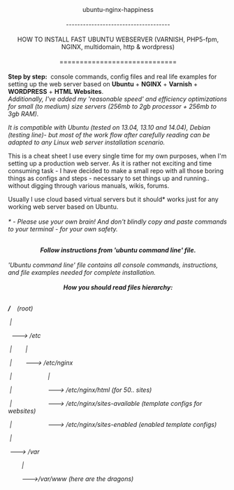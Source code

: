 <center>ubuntu-nginx-happiness</center><br/>
<center>-------------------------------------</center><br/>

<center> HOW TO INSTALL FAST UBUNTU WEBSERVER (VARNISH, PHP5-fpm, NGINX,
 multidomain, http & wordpress)</center><br/>

<center>=============================</center>

<br />
<b>Step by step:</b>  console commands, config files and real life examples for setting up the web server based on <b>Ubuntu</b> + <b>NGINX</b> + <b>Varnish</b> + <b>WORDPRESS</B> + <b>HTML Websites</b>.
<br/>
<i>Additionally, I've added my 'reasonable speed' and efficiency optimizations for small (to medium) size servers (256mb to 2gb processor + 256mb to 3gb RAM).</i>

<i>It is compatible with Ubuntu (tested on 13.04, 13.10 and 14.04), Debian (testing line)- but most of the work flow after carefully reading can be adapted to any Linux web server installation scenario.</i>
<br />


This is a cheat sheet I use every single time for my own purposes, when I'm setting up a production web server. As it is rather not exciting and time consuming task - I have decided to make a small repo with all those boring things as configs and steps - necessary to set things up and running.. without digging through various manuals, wikis, forums.

Usually I use cloud based virtual servers but it should* works just for any working web server based on Ubuntu.
<br />
<br />
<i> * - Please use your own brain! And don't blindly copy and paste commands to your terminal - for your own safety. <i>
<br />
<br />
<center><b>Follow instructions from 'ubuntu command line' file.</b></center><br />
'Ubuntu command line' file contains all console commands, instructions, and file examples needed for complete installation.
<br />
<br />
<center><b> How you should read files hierarchy: </b></center>
<br />

<b> / </b>    (root)

 |

  ---&gt; /etc

 |        |

 |        ---&gt; /etc/nginx

 |                     |

 |                     ---&gt; /etc/nginx/html (for 50.. sites)

 |                     ---&gt; /etc/nginx/sites-available (template configs for websites)

 |                     ---&gt; /etc/nginx/sites-enabled (enabled template configs)

 |

 ---&gt; /var

        |

        ---&gt;/var/www (here are the dragons)
